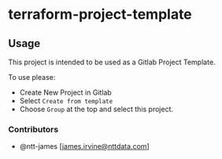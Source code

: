 # terraform-project-template

## Usage

This project is intended to be used as a Gitlab Project Template.

To use please:

- Create New Project in Gitlab
- Select `Create from template`
- Choose `Group` at the top and select this project.

### Contributors

- @ntt-james [james.irvine@nttdata.com]